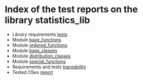 # Index of the test reports on the library statistics_lib

* Library requirements [tests](./TE000_library_test_report.md)
* Module [base_functions](./TE001_base_functions.md)
* Module [ordered_functions](./TE002_ordered_functions.md)
* Module [base_classes](./TE003_base_classes.md)
* Module [distribution_classes](./TE004_distribution_classes.md)
* Module [special_functions](./TE005_special_functions.md)
* Requirements and tests [traceability](./traceability.md)
* Tested OSes [report](./tested_OS.md)
